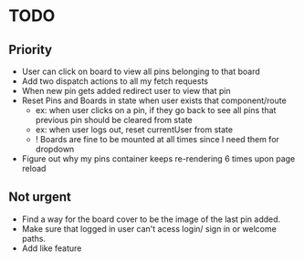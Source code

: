 # TODO

## Priority

- User can click on board to view all pins belonging to that board
- Add two dispatch actions to all my fetch requests
- When new pin gets added redirect user to view that pin
- Reset Pins and Boards in state when user exists that component/route
  - ex: when user clicks on a pin, if they go back to see all pins that previous pin should be cleared from state
  - ex: when user logs out, reset currentUser from state
  - ! Boards are fine to be mounted at all times since I need them for dropdown
- Figure out why my pins container keeps re-rendering 6 times upon page reload

## Not urgent

- Find a way for the board cover to be the image of the last pin added.
- Make sure that logged in user can't acess login/ sign in or welcome paths.
- Add like feature
